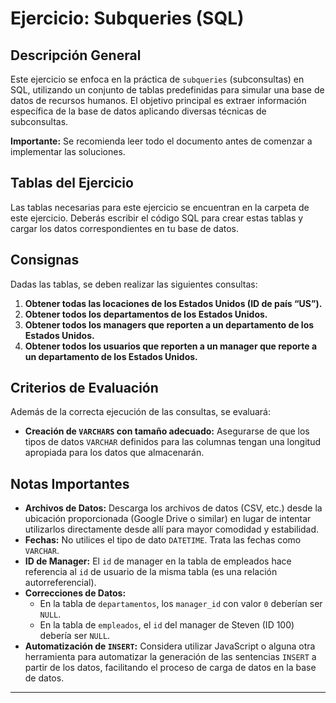 # Ejercicio: Subqueries (SQL)

## Descripción General

Este ejercicio se enfoca en la práctica de `subqueries` (subconsultas) en SQL, utilizando un conjunto de tablas predefinidas para simular una base de datos de recursos humanos. El objetivo principal es extraer información específica de la base de datos aplicando diversas técnicas de subconsultas.

**Importante:** Se recomienda leer todo el documento antes de comenzar a implementar las soluciones.

## Tablas del Ejercicio

Las tablas necesarias para este ejercicio se encuentran en la carpeta de este ejercicio. Deberás escribir el código SQL para crear estas tablas y cargar los datos correspondientes en tu base de datos.

## Consignas

Dadas las tablas, se deben realizar las siguientes consultas:

1.  **Obtener todas las locaciones de los Estados Unidos (ID de país “US”).**
2.  **Obtener todos los departamentos de los Estados Unidos.**
3.  **Obtener todos los managers que reporten a un departamento de los Estados Unidos.**
4.  **Obtener todos los usuarios que reporten a un manager que reporte a un departamento de los Estados Unidos.**

## Criterios de Evaluación

Además de la correcta ejecución de las consultas, se evaluará:

* **Creación de `VARCHARS` con tamaño adecuado:** Asegurarse de que los tipos de datos `VARCHAR` definidos para las columnas tengan una longitud apropiada para los datos que almacenarán.

## Notas Importantes

* **Archivos de Datos:** Descarga los archivos de datos (CSV, etc.) desde la ubicación proporcionada (Google Drive o similar) en lugar de intentar utilizarlos directamente desde allí para mayor comodidad y estabilidad.
* **Fechas:** No utilices el tipo de dato `DATETIME`. Trata las fechas como `VARCHAR`.
* **ID de Manager:** El `id` de manager en la tabla de empleados hace referencia al `id` de usuario de la misma tabla (es una relación autorreferencial).
* **Correcciones de Datos:**
    * En la tabla de `departamentos`, los `manager_id` con valor `0` deberían ser `NULL`.
    * En la tabla de `empleados`, el `id` del manager de Steven (ID 100) debería ser `NULL`.
* **Automatización de `INSERT`:** Considera utilizar JavaScript o alguna otra herramienta para automatizar la generación de las sentencias `INSERT` a partir de los datos, facilitando el proceso de carga de datos en la base de datos.

---